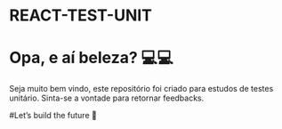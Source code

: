 # REACT-TEST-UNIT

# **Opa, e aí beleza? 💻💻**

Seja muito bem vindo, este repositório foi criado para estudos de testes unitário.
Sinta-se a vontade para retornar feedbacks.

#Let’s build the future 🚀